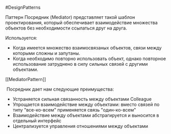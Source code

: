 #DesignPatterns 

Паттерн Посредник (Mediator) представляет такой шаблон проектирования, который обеспечивает взаимодействие множества объектов без необходимости ссылаться друг на друга.

Используется:
- Когда имеется множество взаимосвязаных объектов, связи между которыми сложны и запутаны.    
- Когда необходимо повторно использовать объект, однако повторное использование затруднено в силу сильных связей с другими объектами.

[[MediatorPattern]]

 Посредник дает нам следующие преимущества:
- Устраняется сильная связанность между объектами Colleague    
- Упрощается взаимодействие между объектами: вместо связей по типу "все-ко-всем" применяется связь "один-ко-всем"    
- Взаимодействие между объектами абстрагируется и выносится в отдельный интерфейс    
- Централизуется управления отношениями между объектами